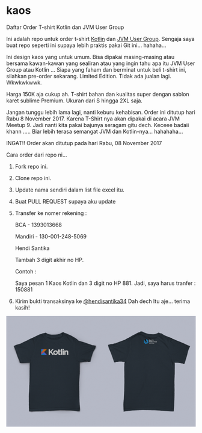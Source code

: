 # kaos
Daftar Order T-shirt Kotlin dan JVM User Group


Ini adalah repo untuk order t-shirt [Kotlin](t.me/@KotlinID) dan [JVM User Group](t.me/JVMUserGroup). Sengaja saya buat repo seperti ini supaya lebih praktis pakai Git ini... hahaha...

Ini design kaos yang untuk umum. Bisa dipakai masing-masing atau bersama kawan-kawan yang sealiran atau yang ingin tahu apa itu JVM User Group atau Kotlin ... Siapa yang faham dan berminat untuk beli t-shirt ini, silahkan pre-order sekarang. Limited Edition. Tidak ada jualan lagi. Wkwkwkwwk.

Harga 150K aja cukup ah. T-shirt bahan dan kualitas super dengan sablon karet sublime Premium. Ukuran dari S hingga 2XL saja.

Jangan tunggu lebih lama lagi, nanti keburu kehabisan. Order ini ditutup hari Rabu 8 November 2017. Karena T-Shirt nya akan dipakai di acara JVM Meetup 9. Jadi nanti kita pakai bajunya seragam gitu dech. Keceee badaii khann ..... Biar lebih terasa semangat JVM dan Kotlin-nya... hahahaha...

INGAT!! Order akan ditutup pada hari Rabu, 08 November 2017

Cara order dari repo ni...

1. Fork repo ini.
2. Clone repo ini.
3. Update nama sendiri dalam list file excel itu.
4. Buat PULL REQUEST supaya aku update
5. Transfer ke nomer rekening :
	
	BCA - 1393013668
	
	Mandiri - 130-001-248-5069
	
	Hendi Santika
	
	Tambah 3 digit akhir no HP.
	
	Contoh : 
	
	Saya pesan 1 Kaos Kotlin dan 3 digit no HP 881.
	Jadi, saya harus tranfer : 150881
6. Kirim bukti transaksinya ke [@hendisantika34](t.me/hendisantika34)
Dah dech Itu aje... terima kasih!


![Kaos Kotlin](Kaos_Kotlin.jpg)